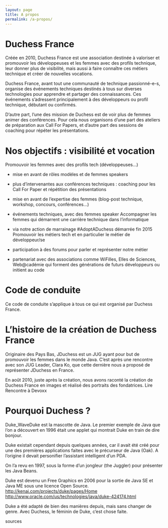 ```yaml
---
layout: page
title: A propos
permalink: /a-propos/
---
```


# Duchess France

Créée en 2010, Duchess France est une association destinée à valoriser et promouvoir les développeuses et les femmes avec des profils technique, leur donner plus de visibilité, mais aussi à faire connaître ces métiers technique et créer de nouvelles vocations.

Duchess France, avant tout une communauté de technique passionné-e-s,  organise des événements techniques destinés à tous sur diverses technologies pour apprendre et partager des connaissances. Ces événements s’adressent principalement à des développeurs ou profil technique, débutant ou confirmés.

D’autre part, l’une des mission de Duchess est de voir plus de femmes animer des conférences. Pour cela nous organisons d’une part des ateliers de préparation aux Call For Papers, et d’autre part des sessions de coaching pour répéter les présentations.

# Nos objectifs : visibilité et vocation

Promouvoir les femmes avec des profils tech (développeuses…)

* mise en avant de rôles modèles et de femmes speakers

* plus d’intervenantes aux conférences techniques : coaching pour les Call For Paper et répétition des présentations

* mise en avant de l’expertise des femmes (blog-post technique, workshop, concours, conférences…)

* événements techniques, avec des femmes speaker
Accompagner les femmes qui démarrent une carrière technique dans l’informatique

* via notre action de marrainage #AdoptADuchess démarrée fin 2015
Promouvoir les métiers tech et en particulier le métier de développeur/se

* participation à des forums pour parler et représenter notre métier

* partenariat avec des associations comme WiFilles, Elles de Sciences, Web@cadémie qui forment des générations de futurs développeurs ou initient au code

# Code de conduite

Ce code de conduite s’applique à tous ce qui est organisé par Duchess France.

# L’histoire de la création de Duchess France

Originaire des Pays Bas, JDuchess est un JUG ayant pour but de promouvoir les femmes dans le monde Java. C’est après une rencontre avec son JUG Leader, Clara Ko, que cette dernière nous a proposé de représenter JDuchess en France.

En août 2010, juste après la création, nous avons raconté la création de Duchess France en images et réalisé des portraits des fondatrices. Lire Rencontre à Devoxx

# Pourquoi Duchess ?

Duke_WaveDuke est la mascotte de Java. Le premier exemple de Java que l’on a découvert en 1996 était une applet qui montrait Duke en train de dire bonjour.

Duke existait cependant depuis quelques années, car il avait été créé pour une des premières applications faites avec le précurseur de Java (Oak). A l’origine il devait personifier l’assistant intelligent d’un PDA.

On l’a revu en 1997, sous la forme d’un jongleur (the Juggler) pour présenter les Java Beans.

Duke est devenu un Free Graphics en 2006 pour  la sortie de Java SE et Java ME sous une licence Open Source.
http://kenai.com/projects/duke/pages/Home
http://www.oracle.com/us/technologies/java/duke-424174.html

Duke a été adapté de bien des manières depuis, mais sans changer de genre. Avec Duchess, le féminin de Duke, c’est chose faite.

sources